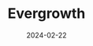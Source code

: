 ---  
layout: startup_page  
title: "Evergrowth"  
id: "evergrowth.com"  
permalink: "/evergrowthevergrowth.com02222024/"  
website: "https://www.evergrowth.com"  
funding_round: "Pre-Seed"  
funding_amount: "$2.2M"  
investors: "Impellent Ventures, Practica Capital"  
about: "Evergrowth is an AI-powered B2B account-based sales platform that helps companies engage with prospects more effectively. It uses AI-driven insights to create customer-centric sales frameworks, leading to increased revenue with fewer resources. The platform aims to eliminate challenges like irrelevant outreach and misalignment between sales and marketing teams."  
markets: "SaaS, AI, B2B Sales, Software Development, Lead Generation, Consulting Services (B2B), Business/Productivity Software, Artificial Intelligence & Machine Learning"  
hq: "Vilnius, Lithuania, Lithuania"  
founded_year: "2014"  
linkedin: "https://www.linkedin.com/company/evergrowth-com"  
twitter: "https://twitter.com/evergrowthio"  
instagram: ""  
facebook: "https://www.facebook.com/evergrowth.io/"  
crunchbase: "https://www.crunchbase.com/organization/evergrowth"  
pitchbook: "https://pitchbook.com/profiles/company/533426-32"  

date_display: "22-Feb-2024"  
date: "2024-02-22"

# SEO Optimization  
meta_title: "Evergrowth - Pre-Seed Funding ($2.2M)"  
meta_description: "Evergrowth, Evergrowth is an AI-powered B2B account-based sales platform that helps companies engage with prospects more effectively. It uses AI-driven insights t..."  
meta_keywords: "Evergrowth, SaaS, AI, B2B Sales, Software Development, Lead Generation, Consulting Services (B2B), Business/Productivity Software, Artificial Intelligence & Machine Learning, Pre-Seed funding"  
canonical_url: "https://startup.projectstartups.com/evergrowthevergrowth.com02222024/"  
---